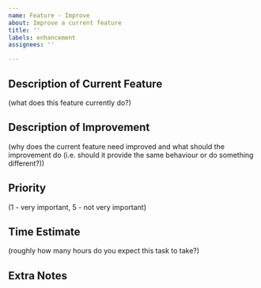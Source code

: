 ```yaml
---
name: Feature - Improve
about: Improve a current feature
title: ''
labels: enhancement
assignees: ''

---
```


## Description of Current Feature

(what does this feature currently do?)


## Description of Improvement

(why does the current feature need improved and what should the improvement do 
(i.e. should it provide the same behaviour or do something different?))


## Priority

(1 - very important, 5 - not very important)


## Time Estimate

(roughly how many hours do you expect this task to take?)


## Extra Notes
